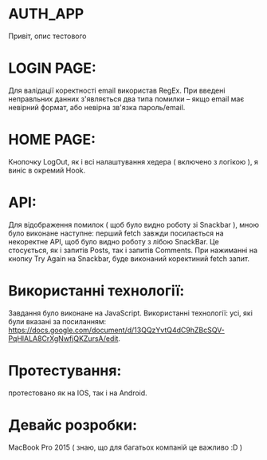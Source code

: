 # AUTH_APP
Привіт, опис тестового 
# LOGIN PAGE:
Для валідації коректності email використав RegEx. При введені неправльних данних з'являється два типа помилки – якщо email має невірний формат,
або невірна зв'язка пароль/email.
# HOME PAGE:
Кнопочку LogOut, як і всі налаштування хедера ( включено з логікою ), я виніс в окремий Hook.
# API:
Для відображення помилок ( щоб було видно роботу зі Snackbar ), мною було виконане наступне: перший fetch завжди посилається на некоректне API, 
щоб було видно роботу з лібою SnackBar. Це стосується, як і запитів Posts, так і запитів Comments. При нажиманні на кнопку Try Again на Snackbar, 
буде виконаний коректиний fetch запит.
# Використанні технології:
Завдання було виконане на JavaScript. Використанні технології: усі, які були вказані за посиланням: https://docs.google.com/document/d/13QQzYvtQ4dC9hZBcSQV-PqHlALA8CrXgNwfjQKZursA/edit.
# Протестування: 
протестовано як на IOS, так і на Android.
# Девайс розробки: 
MacBook Pro 2015 ( знаю, що для багатьох компаній це важливо :D )

